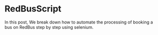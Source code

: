 # RedBusScript
In this post, We break down how to automate the processing of booking a bus on RedBus step by step using selenium.
